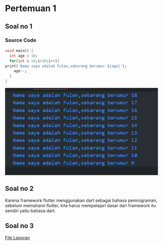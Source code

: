 # Pertemuan 1

## Soal no 1

### Source Code

```dart
void main() {
  int age = 18;
  for(int i =0;i<10;i++){
print('Nama saya adalah Fulan,sekarang berumur ${age}');
    age--;
  }
}

```

![alt text](image.png)

## Soal no 2

Karena framework flutter menggunakan dart sebagai bahasa pemrograman, sebelum memahami flutter, kita harus mempelajari dasar dari framework itu sendiri yaitu bahasa dart.

## Soal no 3

[File Laporan](3C_12_Krisna%20Andika%20Wijaya.pdf)
